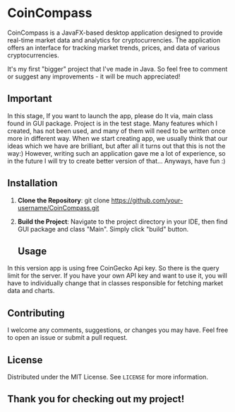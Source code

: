 # CoinCompass

CoinCompass is a JavaFX-based desktop application designed to provide real-time market data and analytics for cryptocurrencies. The application offers an interface for tracking market trends, prices, and data of various cryptocurrencies.

It's my first "bigger" project that I've made in Java. So feel free to comment or suggest any improvements - it will be much appreciated!

## Important
In this stage, If you want to launch the app, please do It via, main class found in GUI package. Project is in the test stage. Many features which I created, has not been used, and many of them will need to be written once more in different way. When we start creating app, we usually think that our ideas which we have are brilliant, but after all it turns out that this is not the way:) However, writing such an application gave me a lot of experience, so in the future I will try to create better version of that... Anyways, have fun :)

## Installation
1. **Clone the Repository**:
   git clone https://github.com/your-username/CoinCompass.git

2. **Build the Project**:
   Navigate to the project directory in your IDE, then find GUI package and class "Main". Simply click "build" button.

   ## Usage
In this version app is using free CoinGecko Api key. So there is the query limit for the server. If you have your own API key and want to use it, you will have to individually change that in classes responsible for fetching market data and charts.

## Contributing
I welcome any comments, suggestions, or changes you may have. Feel free to open an issue or submit a pull request.

## License
Distributed under the MIT License. See `LICENSE` for more information.

## Thank you for checking out my project!

